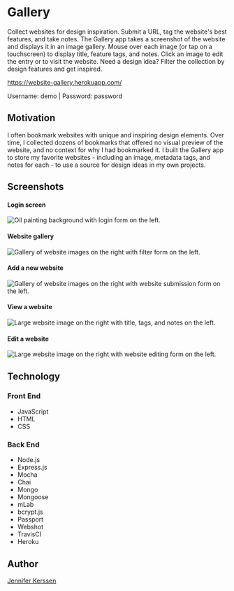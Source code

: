 # Gallery

Collect websites for design inspiration. Submit a URL, tag the website's best features, and take notes. The Gallery app takes a screenshot of the website and displays it in an image gallery. Mouse over each image (or tap on a touchscreen) to display title, feature tags, and notes. Click an image to edit the entry or to visit the website. Need a design idea? Filter the collection by design features and get inspired.

https://website-gallery.herokuapp.com/

Username: demo | Password: password

## Motivation

I often bookmark websites with unique and inspiring design elements. Over time, I collected dozens of bookmarks that offered no visual preview of the website, and no context for why I had bookmarked it. I built the Gallery app to store my favorite websites - including an image, metadata tags, and notes for each - to use a source for design ideas in my own projects.

## Screenshots

#### Login screen
![Oil painting background with login form on the left.](https://i.imgur.com/ytTg9ZB.jpg)

#### Website gallery
![Gallery of website images on the right with filter form on the left.](https://i.imgur.com/sct6tEh.jpg)

#### Add a new website
![Gallery of website images on the right with website submission form on the left.](https://i.imgur.com/jXVUGE7.png)

#### View a website
![Large website image on the right with title, tags, and notes on the left.](https://i.imgur.com/w0t1czo.png)

#### Edit a website
![Large website image on the right with website editing form on the left.](https://i.imgur.com/28fvdoX.png)

## Technology

### Front End
* JavaScript
* HTML
* CSS

### Back End
* Node.js
* Express.js
* Mocha
* Chai
* Mongo
* Mongoose
* mLab
* bcrypt.js
* Passport
* Webshot
* TravisCI
* Heroku


## Author

[Jennifer Kerssen](https://github.com/jennifer)